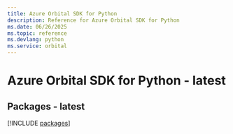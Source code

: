 ```yaml
---
title: Azure Orbital SDK for Python
description: Reference for Azure Orbital SDK for Python
ms.date: 06/26/2025
ms.topic: reference
ms.devlang: python
ms.service: orbital
---
```

# Azure Orbital SDK for Python - latest
## Packages - latest
[!INCLUDE [packages](orbital-index.md)]
